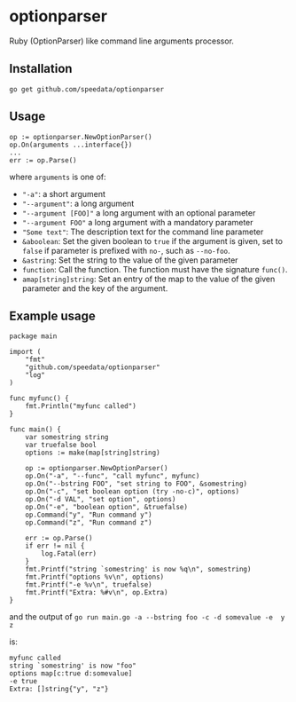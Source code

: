 optionparser
============

Ruby (OptionParser) like command line arguments processor.

Installation
------------

    go get github.com/speedata/optionparser

Usage
-----

    op := optionparser.NewOptionParser()
    op.On(arguments ...interface{})
    ...
    err := op.Parse()

where `arguments` is one of:

 * `"-a"`: a short argument
 * `"--argument"`: a long argument
 * `"--argument [FOO]"` a long argument with an optional parameter
 * `"--argument FOO"` a long argument with a mandatory parameter
 * `"Some text"`: The description text for the command line parameter
 * `&aboolean`: Set the given boolean to `true` if the argument is given, set to `false` if parameter is prefixed with `no-`, such as `--no-foo`.
 * `&astring`: Set the string to the value of the given parameter
 * `function`: Call the function. The function must have the signature `func()`.
 * `amap[string]string`: Set an entry of the map to the value of the given parameter and the key of the argument.


Example usage
-------------

    package main

    import (
        "fmt"
        "github.com/speedata/optionparser"
        "log"
    )

    func myfunc() {
        fmt.Println("myfunc called")
    }

    func main() {
        var somestring string
        var truefalse bool
        options := make(map[string]string)

        op := optionparser.NewOptionParser()
        op.On("-a", "--func", "call myfunc", myfunc)
        op.On("--bstring FOO", "set string to FOO", &somestring)
        op.On("-c", "set boolean option (try -no-c)", options)
        op.On("-d VAL", "set option", options)
        op.On("-e", "boolean option", &truefalse)
        op.Command("y", "Run command y")
        op.Command("z", "Run command z")

        err := op.Parse()
        if err != nil {
            log.Fatal(err)
        }
        fmt.Printf("string `somestring' is now %q\n", somestring)
        fmt.Printf("options %v\n", options)
        fmt.Printf("-e %v\n", truefalse)
        fmt.Printf("Extra: %#v\n", op.Extra)
    }

and the output of `go run main.go -a --bstring foo -c -d somevalue -e  y z`

is:

    myfunc called
    string `somestring' is now "foo"
    options map[c:true d:somevalue]
    -e true
    Extra: []string{"y", "z"}

